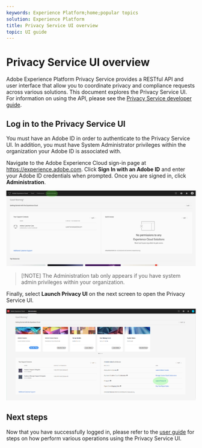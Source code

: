 ```yaml
---
keywords: Experience Platform;home;popular topics
solution: Experience Platform
title: Privacy Service UI overview
topic: UI guide
---
```


# Privacy Service UI overview

Adobe Experience Platform Privacy Service provides a RESTful API and user interface that allow you to coordinate privacy and compliance requests across various solutions. This document explores the Privacy Service UI. For information on using the API, please see the [Privacy Service developer guide](../api/getting-started.md). 

## Log in to the Privacy Service UI

You must have an Adobe ID in order to authenticate to the Privacy Service UI. In addition, you must have System Administrator privileges within the organization your Adobe ID is associated with.

Navigate to the Adobe Experience Cloud sign-in page at https://experience.adobe.com. Click **Sign In with an Adobe ID** and enter your Adobe ID credentials when prompted. Once you are signed in, click **Administration**.

![Administration tab](../images/ui-overview/admin-tab.png)

>[!NOTE] The Administration tab only appears if you have system admin privileges within your organization.

Finally, select **Launch Privacy UI** on the next screen to open the Privacy Service UI.

![Administration page](../images/ui-overview/admin-page.png)

## Next steps

Now that you have successfully logged in, please refer to the [user guide](user-guide.md) for steps on how perform various operations using the Privacy Service UI.
